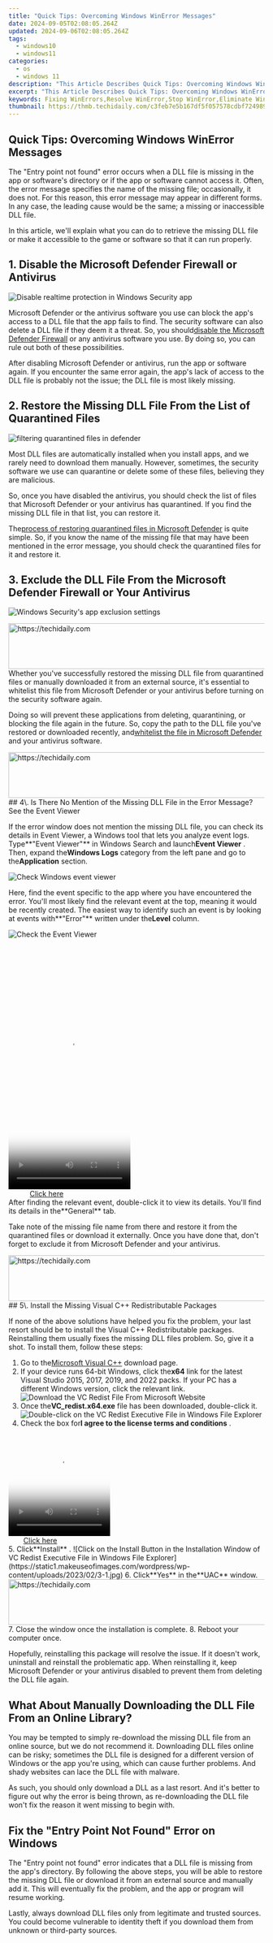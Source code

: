 ```yaml
---
title: "Quick Tips: Overcoming Windows WinError Messages"
date: 2024-09-05T02:08:05.264Z
updated: 2024-09-06T02:08:05.264Z
tags:
  - windows10
  - windows11
categories:
  - os
  - windows 11
description: "This Article Describes Quick Tips: Overcoming Windows WinError Messages"
excerpt: "This Article Describes Quick Tips: Overcoming Windows WinError Messages"
keywords: Fixing WinErrors,Resolve WinError,Stop WinError,Eliminate Windows Errors,Clear WinError,Avoid WinError,Prevent Windows Errors
thumbnail: https://thmb.techidaily.com/c3feb7e5b167df5f057578cdbf724989b5f25148052cd8949359804b1109e7ca.png
---
```


## Quick Tips: Overcoming Windows WinError Messages

 The "Entry point not found" error occurs when a DLL file is missing in the app or software's directory or if the app or software cannot access it. Often, the error message specifies the name of the missing file; occasionally, it does not. For this reason, this error message may appear in different forms. In any case, the leading cause would be the same; a missing or inaccessible DLL file.

 In this article, we'll explain what you can do to retrieve the missing DLL file or make it accessible to the game or software so that it can run properly.

## 1\. Disable the Microsoft Defender Firewall or Antivirus

![Disable realtime protection in Windows Security app](https://static1.makeuseofimages.com/wordpress/wp-content/uploads/2022/07/Disable-Windows-Defender.jpg)

 Microsoft Defender or the antivirus software you use can block the app's access to a DLL file that the app fails to find. The security software can also delete a DLL file if they deem it a threat. So, you should[disable the Microsoft Defender Firewall](https://www.makeuseof.com/windows-11-disable-microsoft-defender-firewall/) or any antivirus software you use. By doing so, you can rule out both of these possibilities.

 After disabling Microsoft Defender or antivirus, run the app or software again. If you encounter the same error again, the app's lack of access to the DLL file is probably not the issue; the DLL file is most likely missing.

## 2\. Restore the Missing DLL File From the List of Quarantined Files

![filtering quarantined files in defender](https://static1.makeuseofimages.com/wordpress/wp-content/uploads/2022/11/restore-files-defender.jpg)

 Most DLL files are automatically installed when you install apps, and we rarely need to download them manually. However, sometimes, the security software we use can quarantine or delete some of these files, believing they are malicious.

 So, once you have disabled the antivirus, you should check the list of files that Microsoft Defender or your antivirus has quarantined. If you find the missing DLL file in that list, you can restore it.

 The[process of restoring quarantined files in Microsoft Defender](https://www.makeuseof.com/microsoft-defender-restore-quarantined-file/) is quite simple. So, if you know the name of the missing file that may have been mentioned in the error message, you should check the quarantined files for it and restore it.

## 3\. Exclude the DLL File From the Microsoft Defender Firewall or Your Antivirus

![Windows Security's app exclusion settings](https://static1.makeuseofimages.com/wordpress/wp-content/uploads/2023/02/windows-security-s-exclusion-list-settings.jpg)

<!-- affiliate ads begin -->
<a href="https://aligracehair.sjv.io/c/5597632/1896560/19272" target="_top" id="1896560">
  <img src="//a.impactradius-go.com/display-ad/19272-1896560" border="0" alt="https://techidaily.com" width="728" height="90"/>
</a>
<img height="0" width="0" src="https://aligracehair.sjv.io/i/5597632/1896560/19272" style="position:absolute;visibility:hidden;" border="0" />
<!-- affiliate ads end -->
 Whether you've successfully restored the missing DLL file from quarantined files or manually downloaded it from an external source, it's essential to whitelist this file from Microsoft Defender or your antivirus before turning on the security software again.

 Doing so will prevent these applications from deleting, quarantining, or blocking the file again in the future. So, copy the path to the DLL file you've restored or downloaded recently, and[whitelist the file in Microsoft Defender](https://www.makeuseof.com/how-to-whitelist-files-windows-defender/) and your antivirus software.

<!-- affiliate ads begin -->
<a href="https://appsumo.8odi.net/c/5597632/2111965/7443" target="_top" id="2111965">
  <img src="//a.impactradius-go.com/display-ad/7443-2111965" border="0" alt="https://techidaily.com" width="728" height="90"/>
</a>
<img height="0" width="0" src="https://appsumo.8odi.net/i/5597632/2111965/7443" style="position:absolute;visibility:hidden;" border="0" />
<!-- affiliate ads end -->
## 4\. Is There No Mention of the Missing DLL File in the Error Message? See the Event Viewer

 If the error window does not mention the missing DLL file, you can check its details in Event Viewer, a Windows tool that lets you analyze event logs. Type**"Event Viewer"** in Windows Search and launch**Event Viewer** . Then, expand the**Windows Logs** category from the left pane and go to the**Application** section.

![Check Windows event viewer](https://static1.makeuseofimages.com/wordpress/wp-content/uploads/2023/01/event-viewer-1.jpg)

 Here, find the event specific to the app where you have encountered the error. You'll most likely find the relevant event at the top, meaning it would be recently created. The easiest way to identify such an event is by looking at events with**"Error"** written under the**Level** column.

![Check the Event Viewer](https://static1.makeuseofimages.com/wordpress/wp-content/uploads/2022/09/event-viewer-11.jpg)

<!-- affiliate ads begin -->
<span id="1770526">
					<video width="240" height="480" style="cursor:pointer"
           poster="//a.impactradius-go.com/display-clicktoplayimage/1770526.png"
           onclick="if(!this.playClicked){this.play();this.setAttribute('controls',true);this.playClicked=true;}">
	   <source src="//a.impactradius-go.com/display-ad/20702-1770526">
	   <img src="//a.impactradius-go.com/display-clicktoplayimage/1770526.png" style="border: none; height: 100%; width: 100%; object-fit: contain">
	</video>
	<div style="width:150px;text-align:center"><a href="javascript:window.open(decodeURIComponent('https%3A%2F%2Ftokenmetrics.sjv.io%2Fc%2F5597632%2F1770526%2F20702'), '_blank');void(0);">Click here</a></div>
</span>
<img height="0" width="0" src="https://imp.pxf.io/i/5597632/1770526/20702" style="position:absolute;visibility:hidden;" border="0" />
<!-- affiliate ads end -->
 After finding the relevant event, double-click it to view its details. You'll find its details in the**General** tab.

 Take note of the missing file name from there and restore it from the quarantined files or download it externally. Once you have done that, don't forget to exclude it from Microsoft Defender and your antivirus.

<!-- affiliate ads begin -->
<a href="https://aligracehair.sjv.io/c/5597632/1948909/19272" target="_top" id="1948909">
  <img src="//a.impactradius-go.com/display-ad/19272-1948909" border="0" alt="https://techidaily.com" width="728" height="90"/>
</a>
<img height="0" width="0" src="https://aligracehair.sjv.io/i/5597632/1948909/19272" style="position:absolute;visibility:hidden;" border="0" />
<!-- affiliate ads end -->
## 5\. Install the Missing Visual C++ Redistributable Packages

 If none of the above solutions have helped you fix the problem, your last resort should be to install the Visual C++ Redistributable packages. Reinstalling them usually fixes the missing DLL files problem. So, give it a shot. To install them, follow these steps:

1. Go to the[Microsoft Visual C++](https://learn.microsoft.com/en-us/cpp/windows/latest-supported-vc-redist?view=msvc-170) download page.
2. If your device runs 64-bit Windows, click the**x64** link for the latest Visual Studio 2015, 2017, 2019, and 2022 packs. If your PC has a different Windows version, click the relevant link.  
![Download the VC Redist File From Microsoft Website](https://static1.makeuseofimages.com/wordpress/wp-content/uploads/2023/02/1-2.jpg)
3. Once the**VC\_redist.x64.exe** file has been downloaded, double-click it.  
![Double-click on the VC Redist Executive File in Windows File Explorer](https://static1.makeuseofimages.com/wordpress/wp-content/uploads/2023/02/2-2.jpg)
4. Check the box for**I agree to the license terms and conditions** .
<!-- affiliate ads begin -->
<span id="1743243">
					<video width="200" height="200" style="cursor:pointer"
           poster="//a.impactradius-go.com/display-clicktoplayimage/1743243.png"
           onclick="if(!this.playClicked){this.play();this.setAttribute('controls',true);this.playClicked=true;}">
	   <source src="//a.impactradius-go.com/display-ad/19272-1743243">
	   <img src="//a.impactradius-go.com/display-clicktoplayimage/1743243.png" style="border: none; height: 100%; width: 100%; object-fit: contain">
	</video>
	<div style="width:125px;text-align:center"><a href="javascript:window.open(decodeURIComponent('https%3A%2F%2Faligracehair.sjv.io%2Fc%2F5597632%2F1743243%2F19272'), '_blank');void(0);">Click here</a></div>
</span>
<img height="0" width="0" src="https://imp.pxf.io/i/5597632/1743243/19272" style="position:absolute;visibility:hidden;" border="0" />
<!-- affiliate ads end -->
5. Click**Install** .  
![Click on the Install Button in the Installation Window of VC Redist Executive File in Windows File Explorer](https://static1.makeuseofimages.com/wordpress/wp-content/uploads/2023/02/3-1.jpg)
6. Click**Yes** in the**UAC** window.
<!-- affiliate ads begin -->
<a href="https://appsumo.8odi.net/c/5597632/2130891/7443" target="_top" id="2130891">
  <img src="//a.impactradius-go.com/display-ad/7443-2130891" border="0" alt="https://techidaily.com" width="728" height="90"/>
</a>
<img height="0" width="0" src="https://appsumo.8odi.net/i/5597632/2130891/7443" style="position:absolute;visibility:hidden;" border="0" />
<!-- affiliate ads end -->
7. Close the window once the installation is complete.
8. Reboot your computer once.

 Hopefully, reinstalling this package will resolve the issue. If it doesn't work, uninstall and reinstall the problematic app. When reinstalling it, keep Microsoft Defender or your antivirus disabled to prevent them from deleting the DLL file again.

## What About Manually Downloading the DLL File From an Online Library?

 You may be tempted to simply re-download the missing DLL file from an online source, but we do not recommend it. Downloading DLL files online can be risky; sometimes the DLL file is designed for a different version of Windows or the app you're using, which can cause further problems. And shady websites can lace the DLL file with malware.

 As such, you should only download a DLL as a last resort. And it's better to figure out why the error is being thrown, as re-downloading the DLL file won't fix the reason it went missing to begin with.

## Fix the "Entry Point Not Found" Error on Windows

 The "Entry point not found" error indicates that a DLL file is missing from the app's directory. By following the above steps, you will be able to restore the missing DLL file or download it from an external source and manually add it. This will eventually fix the problem, and the app or program will resume working.

 Lastly, always download DLL files only from legitimate and trusted sources. You could become vulnerable to identity theft if you download them from unknown or third-party sources.


<ins class="adsbygoogle"
     style="display:block"
     data-ad-format="autorelaxed"
     data-ad-client="ca-pub-7571918770474297"
     data-ad-slot="1223367746"></ins>



<ins class="adsbygoogle"
     style="display:block"
     data-ad-client="ca-pub-7571918770474297"
     data-ad-slot="8358498916"
     data-ad-format="auto"
     data-full-width-responsive="true"></ins>


